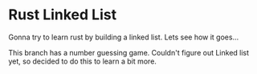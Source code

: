 # Rust Linked List

Gonna try to learn rust by building a linked list. Lets see how it goes...

This branch has a number guessing game. Couldn't figure out Linked list yet, so decided to do this to learn a bit more.
